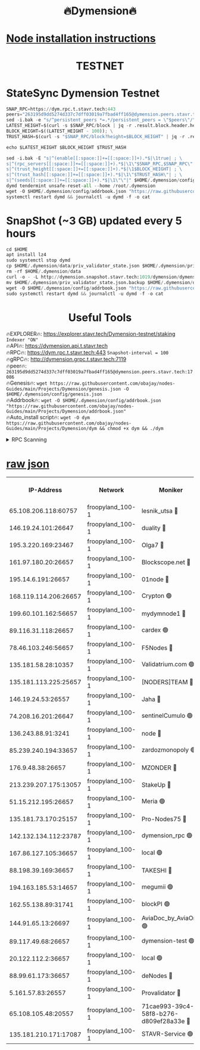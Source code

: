 <h1 align="center"> 🔥Dymension🔥</h1>

[Node installation instructions](https://github.com/obajay/nodes-Guides/tree/main/Projects/Dymension)
=

<h1 align="center"> TESTNET</h1>

# StateSync Dymension Testnet
```python
SNAP_RPC=https://dym.rpc.t.stavr.tech:443
peers="263195d9dd5274d337c7dff03019a7fbad4ff165@dymension.peers.stavr.tech:17086"
sed -i.bak -e "s/^persistent_peers *=.*/persistent_peers = \"$peers\"/" $HOME/.dymension/config/config.toml
LATEST_HEIGHT=$(curl -s $SNAP_RPC/block | jq -r .result.block.header.height); \
BLOCK_HEIGHT=$((LATEST_HEIGHT - 100)); \
TRUST_HASH=$(curl -s "$SNAP_RPC/block?height=$BLOCK_HEIGHT" | jq -r .result.block_id.hash)

echo $LATEST_HEIGHT $BLOCK_HEIGHT $TRUST_HASH

sed -i.bak -E "s|^(enable[[:space:]]+=[[:space:]]+).*$|\1true| ; \
s|^(rpc_servers[[:space:]]+=[[:space:]]+).*$|\1\"$SNAP_RPC,$SNAP_RPC\"| ; \
s|^(trust_height[[:space:]]+=[[:space:]]+).*$|\1$BLOCK_HEIGHT| ; \
s|^(trust_hash[[:space:]]+=[[:space:]]+).*$|\1\"$TRUST_HASH\"| ; \
s|^(seeds[[:space:]]+=[[:space:]]+).*$|\1\"\"|" $HOME/.dymension/config/config.toml
dymd tendermint unsafe-reset-all --home /root/.dymension
wget -O $HOME/.dymension/config/addrbook.json "https://raw.githubusercontent.com/obajay/nodes-Guides/main/Projects/Dymension/addrbook.json"
systemctl restart dymd && journalctl -u dymd -f -o cat

```
# SnapShot (~3 GB) updated every 5 hours
```python
cd $HOME
apt install lz4
sudo systemctl stop dymd
cp $HOME/.dymension/data/priv_validator_state.json $HOME/.dymension/priv_validator_state.json.backup
rm -rf $HOME/.dymension/data
curl -o - -L http://dymension.snapshot.stavr.tech:1019/dymension/dymension-snap.tar.lz4 | lz4 -c -d - | tar -x -C $HOME/.dymension --strip-components 2
mv $HOME/.dymension/priv_validator_state.json.backup $HOME/.dymension/data/priv_validator_state.json
wget -O $HOME/.dymension/config/addrbook.json "https://raw.githubusercontent.com/obajay/nodes-Guides/main/Projects/Dymension/addrbook.json"
sudo systemctl restart dymd && journalctl -u dymd -f -o cat
```

 <h1 align="center"> Useful Tools</h1>

🔥EXPLORER🔥:     https://explorer.stavr.tech/Dymension-testnet/staking        `Indexer "ON"` \
🔥API🔥:          https://dymension.api.t.stavr.tech \
🔥RPC🔥:          https://dym.rpc.t.stavr.tech:443                  `Snapshot-interval = 100` \
🔥gRPC🔥:         http://dymension.grpc.t.stavr.tech:7119 \
🔥peer🔥:         `263195d9dd5274d337c7dff03019a7fbad4ff165@dymension.peers.stavr.tech:17086` \
🔥Genesis🔥:     ```wget https://raw.githubusercontent.com/obajay/nodes-Guides/main/Projects/Dymension/genesis.json -O $HOME/.dymension/config/genesis.json``` \
🔥Addrbook🔥:    ```wget -O $HOME/.dymension/config/addrbook.json "https://raw.githubusercontent.com/obajay/nodes-Guides/main/Projects/Dymension/addrbook.json"``` \
🔥Auto_install script🔥: ```wget -O dym https://raw.githubusercontent.com/obajay/nodes-Guides/main/Projects/Dymension/dym && chmod +x dym && ./dym```

<details>
<summary>RPC Scanning</summary>

<h2 align="center"> We scan nodes in real time every 4 hours. And we provide the final result of RPC endpoints.
We cannot influence the operation of these nodes in any way. </h2>


```python
If Voting Power is higher than 0 --> then the Node is a validator of the network and may be subject to attack and be a potential threat to the chain.
```
```python
We marked such validators with a red symbol
```

</details>

[raw json](https://rpc-check.dymt.stavr.tech/dymt/rpc-dymt-result.json)
=


<table><tr><th>IP-Address</th><th>Network</th><th>Moniker</th><th>Latest Block Height</th><th>Earliest Block Height</th><th>Catching Up</th><th>Voting Power</th><th>Scan Time</th></tr><tr><td>65.108.206.118:60757</td><td>froopyland_100-1</td><td>lesnik_utsa 🔴</td><td>1559958</td><td>1</td><td>False</td><td>1</td><td>2023-12-05T06:29:26.736003610UTC</td></tr><tr><td>146.19.24.101:26647</td><td>froopyland_100-1</td><td>duality 🔴</td><td>1559960</td><td>1</td><td>False</td><td>1</td><td>2023-12-05T06:29:43.153145716UTC</td></tr><tr><td>195.3.220.169:23467</td><td>froopyland_100-1</td><td>Olga7 🔴</td><td>1559963</td><td>1</td><td>False</td><td>1</td><td>2023-12-05T06:29:57.923076026UTC</td></tr><tr><td>161.97.180.20:26657</td><td>froopyland_100-1</td><td>Blockscope.net 🔴</td><td>1559964</td><td>1</td><td>False</td><td>1</td><td>2023-12-05T06:30:03.207561462UTC</td></tr><tr><td>195.14.6.191:26657</td><td>froopyland_100-1</td><td>01node 🔴</td><td>1559964</td><td>1</td><td>False</td><td>1</td><td>2023-12-05T06:30:03.915691897UTC</td></tr><tr><td>168.119.114.206:26657</td><td>froopyland_100-1</td><td>Crypton 🟢</td><td>1559964</td><td>1</td><td>False</td><td>0</td><td>2023-12-05T06:30:04.216233665UTC</td></tr><tr><td>199.60.101.162:56657</td><td>froopyland_100-1</td><td>mydymnode1 🔴</td><td>1559958</td><td>106001</td><td>False</td><td>1</td><td>2023-12-05T06:29:27.416162447UTC</td></tr><tr><td>89.116.31.118:26657</td><td>froopyland_100-1</td><td>cardex 🟢</td><td>1559959</td><td>293001</td><td>False</td><td>0</td><td>2023-12-05T06:29:35.956085529UTC</td></tr><tr><td>78.46.103.246:56657</td><td>froopyland_100-1</td><td>F5Nodes 🔴</td><td>1559957</td><td>407001</td><td>False</td><td>1</td><td>2023-12-05T06:29:23.221150326UTC</td></tr><tr><td>135.181.58.28:10357</td><td>froopyland_100-1</td><td>Validatrium.com 🟢</td><td>1559962</td><td>591001</td><td>False</td><td>0</td><td>2023-12-05T06:29:50.018789212UTC</td></tr><tr><td>135.181.113.225:25657</td><td>froopyland_100-1</td><td>[NODERS]TEAM 🔴</td><td>1559962</td><td>737456</td><td>False</td><td>1</td><td>2023-12-05T06:29:50.367758637UTC</td></tr><tr><td>146.19.24.53:26557</td><td>froopyland_100-1</td><td>Jaha 🔴</td><td>1559962</td><td>737456</td><td>False</td><td>1</td><td>2023-12-05T06:29:50.747912949UTC</td></tr><tr><td>74.208.16.201:26647</td><td>froopyland_100-1</td><td>sentinelCumulo 🟢</td><td>1559956</td><td>820001</td><td>False</td><td>0</td><td>2023-12-05T06:29:13.346798899UTC</td></tr><tr><td>136.243.88.91:3241</td><td>froopyland_100-1</td><td>node 🔴</td><td>1559962</td><td>922548</td><td>False</td><td>1</td><td>2023-12-05T06:29:51.044030489UTC</td></tr><tr><td>85.239.240.194:33657</td><td>froopyland_100-1</td><td>zardozmonopoly 🟢</td><td>1559965</td><td>935165</td><td>False</td><td>0</td><td>2023-12-05T06:30:11.763302625UTC</td></tr><tr><td>176.9.48.38:26657</td><td>froopyland_100-1</td><td>MZONDER 🔴</td><td>1559963</td><td>1006001</td><td>False</td><td>1</td><td>2023-12-05T06:29:57.572853959UTC</td></tr><tr><td>213.239.207.175:13057</td><td>froopyland_100-1</td><td>StakeUp 🔴</td><td>1559965</td><td>1150548</td><td>False</td><td>1</td><td>2023-12-05T06:30:06.947654358UTC</td></tr><tr><td>51.15.212.195:26657</td><td>froopyland_100-1</td><td>Meria 🟢</td><td>1559956</td><td>1238063</td><td>False</td><td>0</td><td>2023-12-05T06:29:09.723331422UTC</td></tr><tr><td>135.181.73.170:25157</td><td>froopyland_100-1</td><td>Pro-Nodes75 🔴</td><td>1559957</td><td>1259957</td><td>False</td><td>1</td><td>2023-12-05T06:29:24.272021434UTC</td></tr><tr><td>142.132.134.112:23787</td><td>froopyland_100-1</td><td>dymension_rpc 🟢</td><td>1559960</td><td>1259960</td><td>False</td><td>0</td><td>2023-12-05T06:29:40.327550101UTC</td></tr><tr><td>167.86.127.105:36657</td><td>froopyland_100-1</td><td>local 🟢</td><td>1559963</td><td>1318001</td><td>False</td><td>0</td><td>2023-12-05T06:30:00.419606854UTC</td></tr><tr><td>88.198.39.169:36657</td><td>froopyland_100-1</td><td>TAKESHI 🔴</td><td>1559956</td><td>1330001</td><td>False</td><td>1</td><td>2023-12-05T06:29:13.582727930UTC</td></tr><tr><td>194.163.185.53:14657</td><td>froopyland_100-1</td><td>megumii 🟢</td><td>1559957</td><td>1390788</td><td>False</td><td>0</td><td>2023-12-05T06:29:23.934204769UTC</td></tr><tr><td>162.55.138.89:31741</td><td>froopyland_100-1</td><td>blockPI 🟢</td><td>1559964</td><td>1435053</td><td>False</td><td>0</td><td>2023-12-05T06:30:03.477725719UTC</td></tr><tr><td>144.91.65.13:26697</td><td>froopyland_100-1</td><td>AviaDoc_by_AviaOne 🟢</td><td>1559957</td><td>1462001</td><td>False</td><td>0</td><td>2023-12-05T06:29:23.570535639UTC</td></tr><tr><td>89.117.49.68:26657</td><td>froopyland_100-1</td><td>dymension-test 🟢</td><td>1559964</td><td>1473622</td><td>False</td><td>0</td><td>2023-12-05T06:30:04.609735985UTC</td></tr><tr><td>20.122.112.2:36657</td><td>froopyland_100-1</td><td>local 🟢</td><td>1559956</td><td>1479282</td><td>False</td><td>0</td><td>2023-12-05T06:29:18.382387314UTC</td></tr><tr><td>88.99.61.173:36657</td><td>froopyland_100-1</td><td>deNodes 🔴</td><td>1559962</td><td>1501386</td><td>False</td><td>1</td><td>2023-12-05T06:29:49.674352347UTC</td></tr><tr><td>5.161.57.83:26557</td><td>froopyland_100-1</td><td>Provalidator 🔴</td><td>1559956</td><td>1503071</td><td>False</td><td>1</td><td>2023-12-05T06:29:10.463690406UTC</td></tr><tr><td>65.108.105.48:20557</td><td>froopyland_100-1</td><td>71cae993-39c4-58f8-b276-d809ef28a33e 🔴</td><td>1559960</td><td>1550001</td><td>False</td><td>1</td><td>2023-12-05T06:29:40.746440766UTC</td></tr><tr><td>135.181.210.171:17087</td><td>froopyland_100-1</td><td>STAVR-Service 🟢</td><td>1559956</td><td>1552767</td><td>False</td><td>0</td><td>2023-12-05T06:29:18.765001862UTC</td></tr></table>
